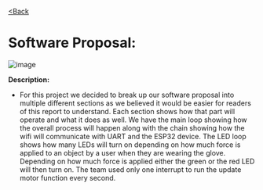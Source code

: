[<Back](https://team-208-github-io.github.io/Team-208/)

# Software Proposal: 

![image](https://user-images.githubusercontent.com/122709159/221495350-4f46d31d-caf7-45c4-978b-bacd2194debf.png)

**Description:**
* For this project we decided to break up our software proposal into multiple different sections as we believed it would be easier for readers of this report to understand\. Each section shows how that part will operate and what it does as well\. We have the main loop showing how the overall process will happen along with the chain showing how the wifi will communicate with UART and the ESP32 device\.  The LED loop shows how many LEDs will turn on depending on how much force is applied to an object by a user when they are wearing the glove\. Depending on how much force is applied either the green or the red LED will then turn on\. The team used only one interrupt to run the update motor function every second\.

